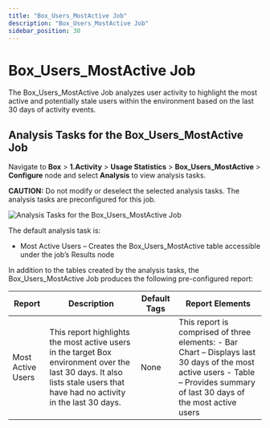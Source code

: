 ```yaml
---
title: "Box_Users_MostActive Job"
description: "Box_Users_MostActive Job"
sidebar_position: 30
---
```


# Box_Users_MostActive Job

The Box_Users_MostActive Job analyzes user activity to highlight the most active and potentially
stale users within the environment based on the last 30 days of activity events.

## Analysis Tasks for the Box_Users_MostActive Job

Navigate to **Box** > **1.Activity** > **Usage Statistics** > **Box_Users_MostActive** >
**Configure** node and select **Analysis** to view analysis tasks.

**CAUTION:** Do not modify or deselect the selected analysis tasks. The analysis tasks are
preconfigured for this job.

![Analysis Tasks for the Box_Users_MostActive Job](/img/product_docs/accessanalyzer/11.6/solutions/box/activity/usagestatistics/usersmostactiveanalysis.webp)

The default analysis task is:

- Most Active Users – Creates the Box_Users_MostActive table accessible under the job’s Results node

In addition to the tables created by the analysis tasks, the Box_Users_MostActive Job produces the
following pre-configured report:

| Report            | Description                                                                                                                                                                | Default Tags | Report Elements                                                                                                                                                              |
| ----------------- | -------------------------------------------------------------------------------------------------------------------------------------------------------------------------- | ------------ | ---------------------------------------------------------------------------------------------------------------------------------------------------------------------------- |
| Most Active Users | This report highlights the most active users in the target Box environment over the last 30 days. It also lists stale users that have had no activity in the last 30 days. | None         | This report is comprised of three elements: - Bar Chart – Displays last 30 days of the most active users - Table – Provides summary of last 30 days of the most active users |
